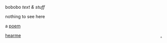 bobobo *text & stuff*

nothing to see here

a [poem](knie/Dem%20Schrat%20sein%20Knie.html)


[hearme](https://bobobo-git.github.io/hearme/) <a style="float:right;" href="https://github.com/bobobo-git/readme/">.</a>
